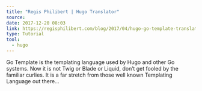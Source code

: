```yaml
---
title: "Regis Philibert | Hugo Translator"
source:
date: 2017-12-20 08:03
link: https://regisphilibert.com/blog/2017/04/hugo-go-template-translator-explained-understanding/
type: Tutorial
tool:
  - hugo 
---
```

Go Template is the templating language used by Hugo and other Go systems. Now it is not Twig or Blade or Liquid, don’t get fooled by the familiar curlies. It is a far stretch from those well known Templating Language out there…

